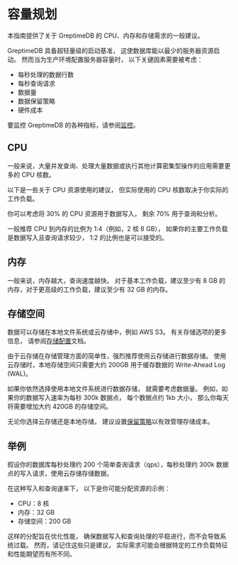 # 容量规划

本指南提供了关于 GreptimeDB 的 CPU、内存和存储需求的一般建议。

GreptimeDB 具备超轻量级的启动基准，
这使数据库能以最少的服务器资源启动。
然而当为生产环境配置服务器容量时，
以下关键因素需要被考虑：

- 每秒处理的数据行数
- 每秒查询请求
- 数据量
- 数据保留策略
- 硬件成本

要监控 GreptimeDB 的各种指标，请参阅[监控](./monitoring.md)。

## CPU

一般来说，大量并发查询、处理大量数据或执行其他计算密集型操作的应用需要更多的 CPU 核数。

以下是一些关于 CPU 资源使用的建议，
但实际使用的 CPU 核数取决于你实际的工作负载。

你可以考虑将 30% 的 CPU 资源用于数据写入，
剩余 70% 用于查询和分析。

一般推荐 CPU 到内存的比例为 1:4（例如，2 核 8 GB），
如果你的主要工作负载是数据写入且查询请求较少，
1:2 的比例也是可以接受的。

## 内存

一般来说，内存越大，查询速度越快。
对于基本工作负载，建议至少有 8 GB 的内存，对于更高级的工作负载，建议至少有 32 GB 的内存。

## 存储空间

数据可以存储在本地文件系统或云存储中，例如 AWS S3。
有关存储选项的更多信息，
请参阅[存储配置](./configuration.md#存储选项)文档。

由于云存储在存储管理方面的简单性，强烈推荐使用云存储进行数据存储。
使用云存储时，本地存储空间只需要大约 200GB 用于缓存数据的 Write-Ahead Log (WAL)。

如果你依然选择使用本地文件系统进行数据存储，
就需要考虑数据量。
例如，如果你的数据写入速率为每秒 300k 数据点，
每个数据点约 1kb 大小，
那么你每天将需要增加大约 420GB 的存储空间。

无论你选择云存储还是本地存储，
建议设置[保留策略](/user-guide/concepts/features-that-you-concern#我可以为不同的表或指标设置-ttl-或保留策略吗)以有效管理存储成本。

## 举例

假设你的数据库每秒处理约 200 个简单查询请求（qps），每秒处理约 300k 数据点的写入请求，使用云存储存储数据。

在这种写入和查询速率下，
以下是你可能分配资源的示例：

- CPU：8 核
- 内存：32 GB
- 存储空间：200 GB

这样的分配旨在优化性能，
确保数据写入和查询处理的平稳进行，而不会导致系统过载。
然而，请记住这些只是建议，
实际需求可能会根据特定的工作负载特征和性能期望而有所不同。
